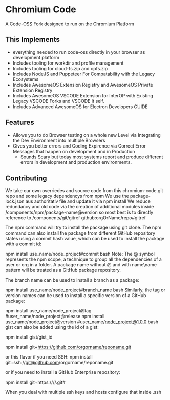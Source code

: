 # Chromium Code
A Code-OSS Fork designed to run on the Chromium Platform

## This Implements 
- everything needed to run code-oss directly in your browser as development platform
- Includes tooling for workdir and profile management
- Includes tooling for cloud-fs.zip and opfs.zip
- Includes NodeJS and Puppeteer For Compatability with the Legacy Ecosystems
- Includes AwesomeOS Extension Registry and AwesomeOS Private Extension Registry
- Includes AwesomeOS VSCODE Extension for InterOP with Existing Legacy VSCODE Forks and VSCODE It self.
- Includes Advanced AwesomeOS for Electron Developers GUIDE 

## Features
- Allows you to do Browser testing on a whole new Level via Integrating the Dev Environment into multiple Browsers
- Gives you better errors and Coding Expirence via Correct Error Messages that happen on development and in Production
  - Sounds Scary but today most systems report and produce different errors in development and production environments.

## Contributing
We take our own overriedes and source code from this chromium-code.git repo and some legacy dependencys from npm
We use the package-lock.json aus authoritativ file and update it via npm install 
We reduce redundancy and old code via the creation of additional modules inside /components/npm/package-name@version
so most best is to directly reference to /components/git/gitref github:orgOrName/repo#gitref

The npm command will try to install the package using git clone. The npm command can also install the package from different GitHub repository states using a commit hash value, which can be used to install the package with a commit id:

npm install use_name/node_project#commit
bash
Note: The @ symbol represents the npm scope, a technique to group all the dependencies of a user or org in a folder. A package name without @ and with name\name pattern will be treated as a GitHub package repository.

The branch name can be used to install a branch as a package:

npm install use_name/node_project#branch_name
bash
Similarly, the tag or version names can be used to install a specific version of a GitHub package:

npm install use_name/node_project@tag #user_name/node_project@release
npm install use_name/node_project@version #user_name/node_project@1.0.0
bash
gist can also be added using the id of a gist:

npm install gist/gist_id

npm install git+https://github.com/orgorname/reponame.git

or this flavor if you need SSH:
npm install git+ssh://git@github.com/orgorname/reponame.git

or if you need to install a GitHub Enterprise repository:

npm install git+https://<github enterprise url>/<org>/<repo>.git#<branch>


When you deal with multiple ssh keys and hosts configure that inside .ssh 
